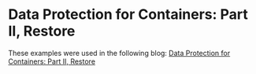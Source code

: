 # Data Protection for Containers: Part II, Restore
These examples were used in the following blog: [Data Protection for Containers: Part II, Restore](https://community.hpe.com/t5/HPE-Storage-Tech-Insiders/Data-Protection-for-Containers-Part-II-Restore/ba-p/7019117)
